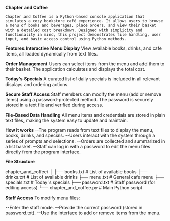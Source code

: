 **Chapter and Coffee**

    Chapter and Coffee is a Python-based console application that simulates a cozy bookstore café experience. It allows users to browse a menu of books and beverages, place orders, and view their basket with a detailed cost breakdown. Designed with simplicity and functionality in mind, this project demonstrates file handling, user input, and basic access control using Python methods.

**Features**
**Interactive Menu Display**
    View available books, drinks, and cafe items, all loaded dynamically from text files.

**Order Management**
    Users can select items from the menu and add them to their basket. The application calculates and displays the total cost.

**Today's Specials**
    A curated list of daily specials is included in all relevant displays and ordering actions.

**Secure Staff Access**
    Staff members can modify the menu (add or remove items) using a password-protected method. The password is securely stored in a text file and verified during access.

**File-Based Data Handling**
    All menu items and credentials are stored in plain text files, making the system easy to update and maintain.

**How it works**
--The program reads from text files to display the menu, books, drinks, and specials.
--Users interact with the system through a series of prompts and selections.
--Orders are collected and summarized in a list basket.
--Staff can log in with a password to edit the menu files directly from the program interface.

**File Structure**

chapter_and_coffee/
│
├── books.txt           # List of available books
├── drinks.txt          # List of available drinks
├── menu.txt            # General cafe menu
├── specials.txt        # Today's specials
├── password.txt        # Staff password (for editing access)
└── chapter_and_coffee.py  # Main Python script

**Staff Access**
To modify menu files:

--Enter the staff mode.
--Provide the correct password (stored in password.txt).
--Use the interface to add or remove items from the menu.
